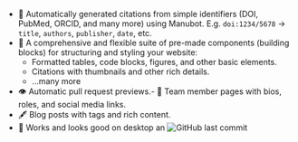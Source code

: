 
- 📜 Automatically generated citations from simple identifiers (DOI, PubMed, ORCID, and many more) using Manubot. E.g. `doi:1234/5678` -> `title`, `authors`, `publisher`, `date`, etc.
- 🧱 A comprehensive and flexible suite of pre-made components (building blocks) for structuring and styling your website:
  - Formatted tables, code blocks, figures, and other basic elements.
  - Citations with thumbnails and other rich details.
  - ...many more
- 👁️ Automatic pull request previews.- 👥 Team member pages with bios, roles, and social media links.
- 🖋️ Blog posts with tags and rich content.
- 📱 Works and looks good on desktop an
![GitHub last commit](https://img.shields.io/github/last-commit/greenelab/lab-website-template)

